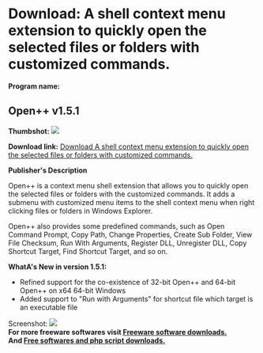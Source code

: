 # Download: A shell context menu extension to quickly open the selected files or folders with customized commands.

**Program name:**

## Open++ v1.5.1

  
**Thumbshot:** ![](http://www.freewarefiles.com/screenshot/openxx1_md.jpg)   
  
**Download link:** [Download A shell context menu extension to quickly open the selected files or folders with customized commands.](http://freesoftwares.boysofts.com/Open-Plus-Plus_program_37503.html)  
  


**Publisher's Description**  
  


Open++ is a context menu shell extension that allows you to quickly open the selected files or folders with the customized commands. It adds a submenu with customized menu items to the shell context menu when right clicking files or folders in Windows Explorer. 

Open++ also provides some predefined commands, such as Open Command Prompt, Copy Path, Change Properties, Create Sub Folder, View File Checksum, Run With Arguments, Register DLL, Unregister DLL, Copy Shortcut Target, Find Shortcut Target, and so on.

**WhatA's New in version 1.5.1:**

  * Refined support for the co-existence of 32-bit Open++ and 64-bit Open++ on x64 64-bit Windows 
  * Added support to "Run with Arguments" for shortcut file which target is an executable file 

  
  
Screenshot: ![](http://www.freewarefiles.com/screenshot/openxx1.jpg)   
**For more freeware softwares visit [Freeware software downloads.](http://freesoftwares.boysofts.com/)**   
**And [Free softwares and php script downloads.](http://www.boysofts.com/)**
